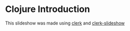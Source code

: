 # Clojure Introduction

This slideshow was made using [clerk](https://github.com/nextjournal/clerk) and [clerk-slideshow](https://github.com/nextjournal/clerk-slideshow)